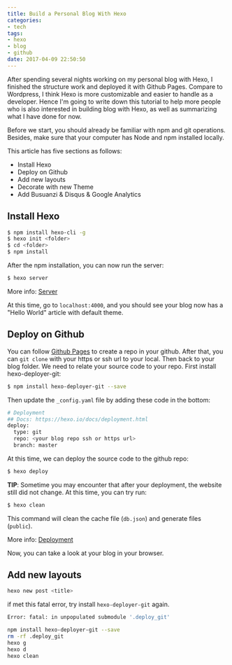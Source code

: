 ```yaml
---
title: Build a Personal Blog With Hexo
categories: 
- tech
tags: 
- hexo
- blog
- github
date: 2017-04-09 22:50:50
---
```


After spending several nights working on my personal blog with Hexo, I finished the structure work and deployed it with Github Pages. Compare to Wordpress, I think Hexo is more customizable and easier to handle as a developer. Hence I'm going to write down this tutorial to help more people who is also interested in building blog with Hexo, as well as summarizing what I have done for now.

Before we start, you should already be familiar with npm and git operations. Besides, make sure that your computer has Node and npm installed locally.

This article has five sections as follows:

* Install Hexo
* Deploy on Github
* Add new layouts
* Decorate with new Theme
* Add Busuanzi & Disqus & Google Analytics

## Install Hexo

```bash
$ npm install hexo-cli -g
$ hexo init <folder>
$ cd <folder>
$ npm install
```

After the npm installation, you can now run the server:

```bash
$ hexo server
```

More info: [Server](https://hexo.io/docs/server.html)

At this time, go to `localhost:4000`, and you should see your blog now has a "Hello World" article with default theme.

## Deploy on Github

You can follow [Github Pages](https://pages.github.com/) to create a repo in your github. After that, you can `git clone` with your https or ssh url to your local.
Then back to your blog folder. We need to relate your source code to your repo. First install hexo-deployer-git:

```bash
$ npm install hexo-deployer-git --save
```

Then update the `_config.yaml` file by adding these code in the bottom:

```bash
# Deployment
## Docs: https://hexo.io/docs/deployment.html
deploy:
  type: git
  repo: <your blog repo ssh or https url>
  branch: master
```

At this time, we can deploy the source code to the github repo:

```bash
$ hexo deploy
```

**TIP**: Sometime you may encounter that after your deployment, the website still did not change. At this time, you can try run:

```bash
$ hexo clean
```

This command will clean the cache file (`db.json`) and generate files (`public`).

More info: [Deployment](https://hexo.io/docs/deployment.html)

Now, you can take a look at your blog in your browser.

## Add new layouts

```bash
hexo new post <title>
```

if met this fatal error, try install `hexo-deployer-git` again.

```bash
Error: fatal: in unpopulated submodule '.deploy_git'
```

```bash
npm install hexo-deployer-git --save
rm -rf .deploy_git
hexo g
hexo d
hexo clean
```
